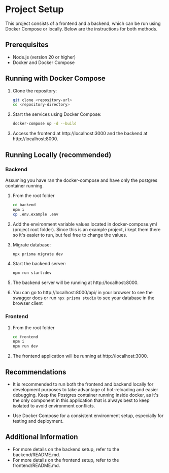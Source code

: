 # Project Setup

This project consists of a frontend and a backend, which can be run using Docker
Compose or locally. Below are the instructions for both methods.

## Prerequisites

- Node.js (version 20 or higher)
- Docker and Docker Compose

## Running with Docker Compose

1. Clone the repository:

   ```bash
   git clone <repository-url>
   cd <repository-directory>
   ```

2. Start the services using Docker Compose:

   ```bash
   docker-compose up -d --build
   ```

3. Access the frontend at http://localhost:3000 and the backend at
   http://localhost:8000.

## Running Locally (recommended)

### Backend

Assuming you have ran the docker-compose and have only the postgres container
running.

1. From the root folder

   ```bash
   cd backend
   npm i
   cp .env.example .env
   ```

2. Add the environment variable values located in docker-compose.yml (project
   root folder). Since this is an example project, i kept them there so it's
   easier to run, but feel free to change the values.

3. Migrate database:

   ```bash
   npx prisma migrate dev
   ```

4. Start the backend server:

   ```bash
   npm run start:dev
   ```

5. The backend server will be running at http://localhost:8000.

6. You can go to http://localhost:8000/api/ in your browser to see the swagger
   docs or run `npx prisma studio` to see your database in the browser client

### Frontend

1. From the root folder
   ```bash
   cd frontend
   npm i
   npm run dev
   ```
2. The frontend application will be running at http://localhost:3000.

## Recommendations

- It is recommended to run both the frontend and backend locally for development
  purposes to take advantage of hot-reloading and easier debugging. Keep the
  Postgres container running inside docker, as it's the only component in this
  application that is always best to keep isolated to avoid environment
  conflicts.

- Use Docker Compose for a consistent environment setup, especially for testing
  and deployment.

## Additional Information

- For more details on the backend setup, refer to the backend/README.md.
- For more details on the frontend setup, refer to the frontend/README.md.
